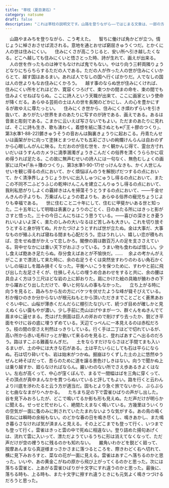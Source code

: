 ```yaml
---
title: "草枕（夏目漱石）"
category: natsume
draft: false
description: "これは草枕の説明文です。山路を登りながら――ではじまる文章は、一部の方にはとてもなじみのある文章ではないでしょうか。この説明文が長くなると、このように表示されます。"
---
```

　山路やまみちを登りながら、こう考えた。
　智ちに働けば角かどが立つ。情じょうに棹さおさせば流される。意地を通とおせば窮屈きゅうくつだ。とかくに人の世は住みにくい。
　住みにくさが高こうじると、安い所へ引き越したくなる。どこへ越しても住みにくいと悟さとった時、詩が生れて、画えが出来る。
　人の世を作ったものは神でもなければ鬼でもない。やはり向う三軒両隣りょうどなりにちらちらするただの人である。ただの人が作った人の世が住みにくいからとて、越す国はあるまい。あれば人でなしの国へ行くばかりだ。人でなしの国は人の世よりもなお住みにくかろう。
　越す事のならぬ世が住みにくければ、住みにくい所をどれほどか、寛容くつろげて、束つかの間まの命を、束の間でも住みよくせねばならぬ。ここに詩人という天職が出来て、ここに画家という使命が降くだる。あらゆる芸術の士は人の世を長閑のどかにし、人の心を豊かにするが故ゆえに尊たっとい。
　住みにくき世から、住みにくき煩わずらいを引き抜いて、ありがたい世界をまのあたりに写すのが詩である、画えである。あるは音楽と彫刻である。こまかに云いえば写さないでもよい。ただまのあたりに見れば、そこに詩も生き、歌も湧わく。着想を紙に落さぬとも※(「王＋膠のつくり」、第3水準1-88-22)鏘きゅうそうの音おんは胸裏きょうりに起おこる。丹青たんせいは画架がかに向って塗抹とまつせんでも五彩ごさいの絢爛けんらんは自おのずから心眼しんがんに映る。ただおのが住む世を、かく観かんじ得て、霊台方寸れいだいほうすんのカメラに澆季溷濁ぎょうきこんだくの俗界を清くうららかに収め得うれば足たる。この故に無声むせいの詩人には一句なく、無色むしょくの画家には尺※(「糸＋賺のつくり」、第3水準1-90-17)せっけんなきも、かく人世じんせいを観じ得るの点において、かく煩悩ぼんのうを解脱げだつするの点において、かく清浄界しょうじょうかいに出入しゅつにゅうし得るの点において、またこの不同不二ふどうふじの乾坤けんこんを建立こんりゅうし得るの点において、我利私慾がりしよくの覊絆きはんを掃蕩そうとうするの点において、――千金せんきんの子よりも、万乗ばんじょうの君よりも、あらゆる俗界の寵児ちょうじよりも幸福である。
　世に住むこと二十年にして、住むに甲斐かいある世と知った。二十五年にして明暗は表裏ひょうりのごとく、日のあたる所にはきっと影がさすと悟った。三十の今日こんにちはこう思うている。――喜びの深きとき憂うれいいよいよ深く、楽たのしみの大いなるほど苦しみも大きい。これを切り放そうとすると身が持てぬ。片かたづけようとすれば世が立たぬ。金は大事だ、大事なものが殖ふえれば寝ねる間まも心配だろう。恋はうれしい、嬉しい恋が積もれば、恋をせぬ昔がかえって恋しかろ。閣僚の肩は数百万人の足を支ささえている。背中せなかには重い天下がおぶさっている。うまい物も食わねば惜しい。少し食えば飽あき足たらぬ。存分食えばあとが不愉快だ。……
　余よの考かんがえがここまで漂流して来た時に、余の右足うそくは突然坐すわりのわるい角石かくいしの端はしを踏み損そくなった。平衡へいこうを保つために、すわやと前に飛び出した左足さそくが、仕損しそんじの埋うめ合あわせをすると共に、余の腰は具合よく方ほう三尺ほどな岩の上に卸おりた。肩にかけた絵の具箱が腋わきの下から躍おどり出しただけで、幸いと何なんの事もなかった。
　立ち上がる時に向うを見ると、路みちから左の方にバケツを伏せたような峰が聳そびえている。杉か檜ひのきか分からないが根元ねもとから頂いただきまでことごとく蒼黒あおぐろい中に、山桜が薄赤くだんだらに棚引たなびいて、続つぎ目めが確しかと見えぬくらい靄もやが濃い。少し手前に禿山はげやまが一つ、群ぐんをぬきんでて眉まゆに逼せまる。禿はげた側面は巨人の斧おので削けずり去ったか、鋭どき平面をやけに谷の底に埋うずめている。天辺てっぺんに一本見えるのは赤松だろう。枝の間の空さえ判然はっきりしている。行く手は二丁ほどで切れているが、高い所から赤い毛布けっとが動いて来るのを見ると、登ればあすこへ出るのだろう。路はすこぶる難義なんぎだ。
　土をならすだけならさほど手間てまも入いるまいが、土の中には大きな石がある。土は平たいらにしても石は平らにならぬ。石は切り砕いても、岩は始末がつかぬ。掘崩ほりくずした土の上に悠然ゆうぜんと峙そばだって、吾らのために道を譲る景色けしきはない。向うで聞かぬ上は乗り越すか、廻らなければならん。巌いわのない所でさえ歩あるきよくはない。左右が高くって、中心が窪くぼんで、まるで一間幅はばを三角に穿くって、その頂点が真中まんなかを貫つらぬいていると評してもよい。路を行くと云わんより川底を渉わたると云う方が適当だ。固もとより急ぐ旅でないから、ぶらぶらと七曲ななまがりへかかる。
　たちまち足の下で雲雀ひばりの声がし出した。谷を見下みおろしたが、どこで鳴いてるか影も形も見えぬ。ただ声だけが明らかに聞える。せっせと忙せわしく、絶間たえまなく鳴いている。方幾里ほういくりの空気が一面に蚤のみに刺されていたたまれないような気がする。あの鳥の鳴く音ねには瞬時の余裕もない。のどかな春の日を鳴き尽くし、鳴きあかし、また鳴き暮らさなければ気が済まんと見える。その上どこまでも登って行く、いつまでも登って行く。雲雀はきっと雲の中で死ぬに相違ない。登り詰めた揚句あげくは、流れて雲に入いって、漂ただようているうちに形は消えてなくなって、ただ声だけが空の裡うちに残るのかも知れない。
　巌角いわかどを鋭どく廻って、按摩あんまなら真逆様まっさかさまに落つるところを、際きわどく右へ切れて、横に見下みおろすと、菜なの花が一面に見える。雲雀はあすこへ落ちるのかと思った。いいや、あの黄金こがねの原から飛び上がってくるのかと思った。次には落ちる雲雀と、上あがる雲雀ひばりが十文字にすれ違うのかと思った。最後に、落ちる時も、上る時も、また十文字に擦すれ違うときにも元気よく鳴きつづけるだろうと思った。